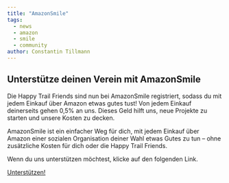 ```yaml
---
title: "AmazonSmile"
tags:
  - news
  - amazon
  - smile
  - community
author: Constantin Tillmann
---
```


## Unterstütze deinen Verein mit AmazonSmile
Die Happy Trail Friends sind nun bei AmazonSmile registriert, sodass du mit jedem Einkauf über Amazon etwas gutes tust!
Von jedem Einkauf deinerseits gehen 0,5% an uns. Dieses Geld hilft uns, neue Projekte zu starten und unsere Kosten zu decken.

AmazonSmile ist ein einfacher Weg für dich, mit jedem Einkauf über Amazon einer sozialen Organisation deiner Wahl etwas Gutes zu tun – ohne zusätzliche Kosten für dich oder die Happy Trail Friends.

Wenn du uns unterstützen möchtest, klicke auf den folgenden Link.

<a href="https://smile.amazon.de/ch/348-581-00615" class="btn btn--primary">Unterstützen!</a>